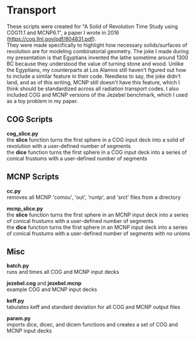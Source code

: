 # Transport

These scripts were created for "A Solid of Revolution Time Study using COG11.1 and MCNP6.1", a paper I wrote in 2016 (https://cog.llnl.gov/pdf/804831.pdf).  
They were made specifically to highlight how necessary solids/surfaces of revolution are for modeling combinatorial geometry. The joke I made during my presentation is that Egyptians invented the lathe sometime around 1300 BC because they understood the value of turning stone and wood. Unlike the Egyptians, my counterparts at Los Alamos still haven't figured out how to include a similar feature in their code. Needless to say, the joke didn't land, and as of this writing, MCNP still doesn't have this feature, which I think should be standardized across all radiation transport codes. I also included COG and MCNP versions of the Jezebel benchmark, which I used as a toy problem in my paper.

## COG Scripts
**cog_slice.py**  
the **slice** function turns the first sphere in a COG input deck into a solid of revolution with a user-defined number of segments  
the **dice** function turns the first sphere in a COG input deck into a series of conical frustums with a user-defined number of segments

## MCNP Scripts
**cc.py**  
removes all MCNP 'comou', 'out', 'runtp', and 'srct' files from a directory

**mcnp_slice.py**  
the **slice** function turns the first sphere in an MCNP input deck into a series of conical frustums with a user-defined number of segments  
the **dice** function turns the first sphere in an MCNP input deck into a series of conical frustums with a user-defined number of segments with no unions

## Misc

**batch.py**  
runs and times all COG and MCNP input decks

**jezebel.cog** and **jezebel.mcnp**  
example COG and MCNP input decks

**keff.py**  
tabulates keff and standard deviation for all COG and MCNP output files

**param.py**  
imports dice, dicec, and dicem functions and creates a set of COG and MCNP input decks
